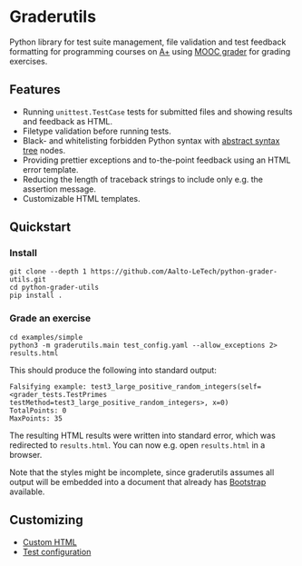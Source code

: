 # Graderutils

Python library for test suite management, file validation and test feedback formatting for programming courses on [A+](https://github.com/Aalto-LeTech/a-plus) using [MOOC grader](https://github.com/Aalto-LeTech/mooc-grader) for grading exercises.

## Features

* Running `unittest.TestCase` tests for submitted files and showing results and feedback as HTML.
* Filetype validation before running tests.
* Black- and whitelisting forbidden Python syntax with [abstract syntax tree](https://docs.python.org/3/library/ast.html) nodes.
* Providing prettier exceptions and to-the-point feedback using an HTML error template.
* Reducing the length of traceback strings to include only e.g. the assertion message.
* Customizable HTML templates.

## Quickstart

### Install

```
git clone --depth 1 https://github.com/Aalto-LeTech/python-grader-utils.git
cd python-grader-utils
pip install .
```

### Grade an exercise

```
cd examples/simple
python3 -m graderutils.main test_config.yaml --allow_exceptions 2> results.html
```
This should produce the following into standard output:
```
Falsifying example: test3_large_positive_random_integers(self=<grader_tests.TestPrimes testMethod=test3_large_positive_random_integers>, x=0)
TotalPoints: 0
MaxPoints: 35
```
The resulting HTML results were written into standard error, which was redirected to `results.html`.
You can now e.g. open `results.html` in a browser.

Note that the styles might be incomplete, since graderutils assumes all output will be embedded into a document that already has [Bootstrap](https://getbootstrap.com/) available.

## Customizing

* [Custom HTML](graderutils/static/README.md)
* [Test configuration](graderutils/README.md#test-configuration)

